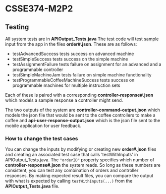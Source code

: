 # CSSE374-M2P2

## Testing
All system tests are in **APIOutput_Tests.java**
The test code will test sample input from the app in the files **order#.json**. These are as follows:

- testAdvancedSuccess tests success on advanced machine
- testSimpleSuccess tests success on the simple machine
- testAssignmentFailure tests failure on assignment for an advanced and a programmable controller
- testSimpleMachineJam tests failure on simple machine functionality
- testProgrammableCoffeeMachineSuccess tests success on programmable machines for multiple instruction sets

Each of these is paired with a corresponding **controller-response#.json** which models a sample response a controller might send.

The two outputs of the system are **controller-command-output.json** which models the json file that would be sent to the coffee controllers to make a coffee and **api-user-response-output.json** which is the json file sent to the mobile application for user feedback.

### How to change the test cases
You can change the inputs by modifying or creating new **order#.json** files and creating an associated test case that calls 'testWithInputs' in APIOutput_Tests.java. The `"orderID"` property specifies which number of **controller-response#.json** the system reads. So long as these numbers are consistent, you can test any combination of orders and controller responses. By making expected result files, you can compare the output with what is expected by calling `testWithInputs(...)` from the **APIOutput_Tests.java** file.